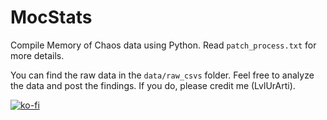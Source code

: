 # MocStats
Compile Memory of Chaos data using Python. Read `patch_process.txt` for more details.

You can find the raw data in the `data/raw_csvs` folder. Feel free to analyze the data and post the findings. If you do, please credit me (LvlUrArti).

[![ko-fi](https://ko-fi.com/img/githubbutton_sm.svg)](https://ko-fi.com/Q5Q4IJ3P6)
